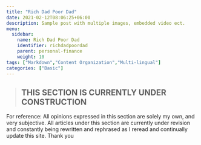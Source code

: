 ```yaml
---
title: "Rich Dad Poor Dad"
date: 2021-02-12T08:06:25+06:00
description: Sample post with multiple images, embedded video ect.
menu:
  sidebar:
    name: Rich Dad Poor Dad
    identifier: richdadpoordad
    parent: personal-finance
    weight: 10
tags: ["Markdown","Content Organization","Multi-lingual"]
categories: ["Basic"]
---
```

>##       THIS SECTION IS CURRENTLY UNDER CONSTRUCTION

For reference: All opinions expressed in this section are solely my own, and very subjective. All articles under this section are currently under revision and constantly being rewritten and rephrased as I reread and continually update this site. Thank you
